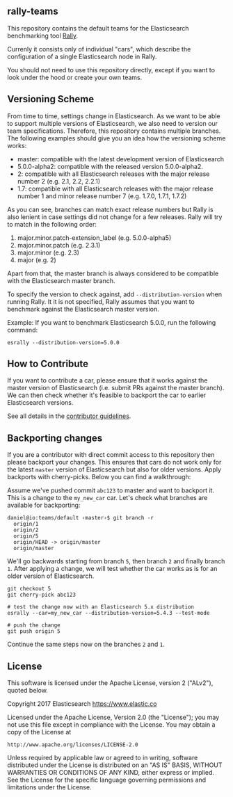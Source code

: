rally-teams
-----------

This repository contains the default teams for the Elasticsearch benchmarking tool [Rally](https://github.com/elastic/rally).

Currenly it consists only of individual "cars", which describe the configuration of a single Elasticsearch node in Rally.

You should not need to use this repository directly, except if you want to look under the hood or create your own teams.

Versioning Scheme
-----------------

From time to time, settings change in Elasticsearch. As we want to be able to support multiple versions of Elasticsearch, we also need to version our team specifications. Therefore, this repository contains multiple branches. The following examples should give you an idea how the versioning scheme works:

* master: compatible with the latest development version of Elasticsearch
* 5.0.0-alpha2: compatible with the released version 5.0.0-alpha2.
* 2: compatible with all Elasticsearch releases with the major release number 2 (e.g. 2.1, 2.2, 2.2.1)
* 1.7: compatible with all Elasticsearch releases with the major release number 1 and minor release number 7 (e.g. 1.7.0, 1.7.1, 1.7.2)

As you can see, branches can match exact release numbers but Rally is also lenient in case settings did not change for a few releases. Rally will try to match in the following order:

1. major.minor.patch-extension_label (e.g. 5.0.0-alpha5)
2. major.minor.patch (e.g. 2.3.1)
3. major.minor (e.g. 2.3)
4. major (e.g. 2)

Apart from that, the master branch is always considered to be compatible with the Elasticsearch master branch.

To specify the version to check against, add `--distribution-version` when running Rally. It it is not specified, Rally assumes that you want to benchmark against the Elasticsearch master version. 

Example: If you want to benchmark Elasticsearch 5.0.0, run the following command:

```
esrally --distribution-version=5.0.0
```

How to Contribute
-----------------

If you want to contribute a car, please ensure that it works against the master version of Elasticsearch (i.e. submit PRs against the master branch). We can then check whether it's feasible to backport the car to earlier Elasticsearch versions.
 
See all details in the [contributor guidelines](https://github.com/elastic/rally/blob/master/CONTRIBUTING.md).

Backporting changes
-------------------

If you are a contributor with direct commit access to this repository then please backport your changes. This ensures that cars do not work only for the latest `master` version of Elasticsearch but also for older versions. Apply backports with cherry-picks. Below you can find a walkthrough:

Assume we've pushed commit `abc123` to master and want to backport it. This is a change to the `my_new_car` car. Let's check what branches are available for backporting:

```
daniel@io:teams/default ‹master›$ git branch -r
  origin/1
  origin/2
  origin/5
  origin/HEAD -> origin/master
  origin/master
```

We'll go backwards starting from branch `5`, then branch `2` and finally branch `1`. After applying a change, we will test whether the car works as is for an older version of Elasticsearch.

```
git checkout 5
git cherry-pick abc123

# test the change now with an Elasticsearch 5.x distribution
esrally --car=my_new_car --distribution-version=5.4.3 --test-mode

# push the change
git push origin 5
```

Continue the same steps now on the branches `2` and `1`.
 
License
-------

This software is licensed under the Apache License, version 2 ("ALv2"), quoted below.

Copyright 2017 Elasticsearch <https://www.elastic.co>

Licensed under the Apache License, Version 2.0 (the "License"); you may not
use this file except in compliance with the License. You may obtain a copy of
the License at

    http://www.apache.org/licenses/LICENSE-2.0

Unless required by applicable law or agreed to in writing, software
distributed under the License is distributed on an "AS IS" BASIS, WITHOUT
WARRANTIES OR CONDITIONS OF ANY KIND, either express or implied. See the
License for the specific language governing permissions and limitations under
the License.
